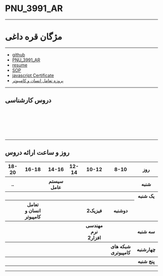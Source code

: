 # PNU_3991_AR
---------
# مژگان قره داغی

---

- [github](https://github.com/mojganqaredaqi)
- [PNU_3991_AR](https://github.com/mojganqaredaqi/PNU_3991_AR)
- [resume](https://github.com/mojganqaredaqi/mojgan.qaredagi)
- [SOP](https://mojganqaredaqi.github.io/SOP/)
- [javascript Certificate](http://github.com/mojganqaredaqi/PNU_3991_AR)
- [پروزه تعامل انسان و کامپیوتر](wps.html)

------------------


## دروس کارشناسی
<br>

<br>

<br>

<br>

<br>



--------------

## روز و ساعت ارائه دروس

<table style="width:100%"> 
  <tr>
    <th>18-20</th>
    <th>16-18</th>
    <th>14-16</th>
    <th>12-14</th>
    <th>10-12</th>
    <th>8-10</th>
    <th>روز</th>
  </tr>
  <tr>
    <th>
      ..
    </th> 
    <th></th>
    <th>سیستم عامل</th> 
    <th></th>  
    <th></th>  
    <th></th> 
    <th>شنبه</th> 
  </tr>
  <tr> 
    <th></th>  
    <th></th> 
    <th></th>  
    <th></th>  
    <th></th>  
    <th></th>  
    <th>یک شنبه</th> 
  </tr> 
  <tr>   
    <th></th>   
    <th>تعامل انسان و کامپیوتر</th>   
    <th></th>   
    <th></th>   
    <th>فیزیک2</t  
    <th></th>   
    <th>دوشنبه</th>
   </tr>  
   <tr>  
  <th></th>   
  <th></th>  
  <th></th>  
  <th></th>  
  <th>مهندسی نرم افزار2</th>   
  <th></th>  
  <th>سه شنبه</th> 
</tr> 
<tr>  
  <th></th> 
  <th></th> 
  <th></th> 
  <th></th> 
  <th></th> 
  <th>شبکه های کامپیوتری</th>  
  <th>چهارشنبه</th> 
</tr>  
<tr>  
  <th></th>  
  <th></th>  
  <th></th>  
  <th></th>  
  <th></th>  
  <th></th>  
  <th>پنج شنبه</th> 
 </tr>
</table>

--------------

